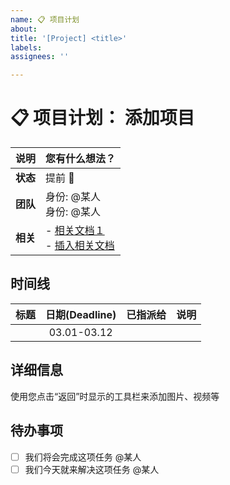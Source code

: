 ```yaml
---
name: 📋 项目计划
about: 
title: '[Project] <title>'
labels: 
assignees: ''

---
```


# 📋 项目计划： 添加项目

| **说明** | 您有什么想法？                 |
| ------ | ----------------------- |
| **状态** | 提前 🌱 | 进行中 🔨 | 已完成 ⭐  |
| **团队** | 身份: @某人<br>身份: @某人      |
| **相关** | - [相关文档１](document1) <br>- [插入相关文档](http://document) |

## 时间线

| 标题 | 日期(Deadline) | 已指派给 | 说明 |
| --- | :---------: | ------- | --- |
|     | 03.01-03.12 |         |     |

## 详细信息

使用您点击“返回”时显示的工具栏来添加图片、视频等


## 待办事项

- [ ] 我们将会完成这项任务 @某人
- [ ] 我们今天就来解决这项任务 @某人